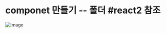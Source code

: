 # componet 만들기  -- 폴더 #react2 참조
![image](https://github.com/understanding963852/react_basic/assets/60366769/6f988da5-5fd2-4b48-86da-94244a5f964f)
